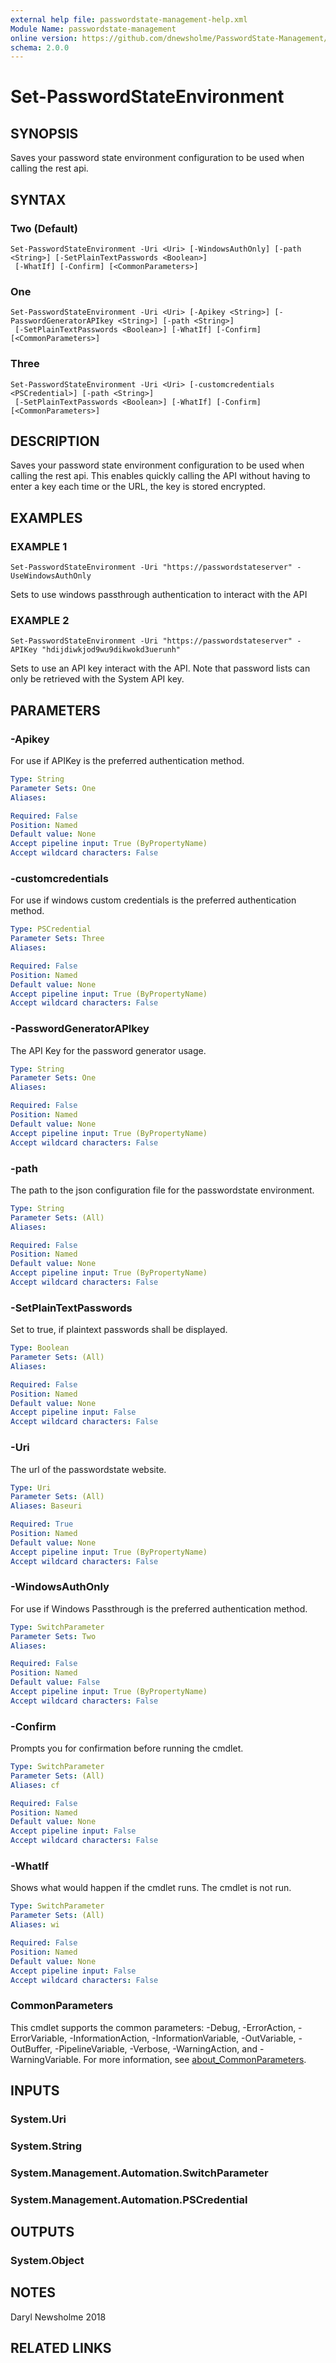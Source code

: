 ```yaml
---
external help file: passwordstate-management-help.xml
Module Name: passwordstate-management
online version: https://github.com/dnewsholme/PasswordState-Management/blob/master/docs/Set-PasswordStateEnvironment.md
schema: 2.0.0
---
```


# Set-PasswordStateEnvironment

## SYNOPSIS
Saves your password state environment configuration to be used when calling the rest api.

## SYNTAX

### Two (Default)
```
Set-PasswordStateEnvironment -Uri <Uri> [-WindowsAuthOnly] [-path <String>] [-SetPlainTextPasswords <Boolean>]
 [-WhatIf] [-Confirm] [<CommonParameters>]
```

### One
```
Set-PasswordStateEnvironment -Uri <Uri> [-Apikey <String>] [-PasswordGeneratorAPIkey <String>] [-path <String>]
 [-SetPlainTextPasswords <Boolean>] [-WhatIf] [-Confirm] [<CommonParameters>]
```

### Three
```
Set-PasswordStateEnvironment -Uri <Uri> [-customcredentials <PSCredential>] [-path <String>]
 [-SetPlainTextPasswords <Boolean>] [-WhatIf] [-Confirm] [<CommonParameters>]
```

## DESCRIPTION
Saves your password state environment configuration to be used when calling the rest api.
This enables quickly calling the API without having to enter a key each time or the URL, the key is stored encrypted.

## EXAMPLES

### EXAMPLE 1
```
Set-PasswordStateEnvironment -Uri "https://passwordstateserver" -UseWindowsAuthOnly
```

Sets to use windows passthrough authentication to interact with the API

### EXAMPLE 2
```
Set-PasswordStateEnvironment -Uri "https://passwordstateserver" -APIKey "hdijdiwkjod9wu9dikwokd3uerunh"
```

Sets to use an API key interact with the API.
Note that password lists can only be retrieved with the System API key.

## PARAMETERS

### -Apikey
For use if APIKey is the preferred authentication method.

```yaml
Type: String
Parameter Sets: One
Aliases:

Required: False
Position: Named
Default value: None
Accept pipeline input: True (ByPropertyName)
Accept wildcard characters: False
```

### -customcredentials
For use if windows custom credentials is the preferred authentication method.

```yaml
Type: PSCredential
Parameter Sets: Three
Aliases:

Required: False
Position: Named
Default value: None
Accept pipeline input: True (ByPropertyName)
Accept wildcard characters: False
```

### -PasswordGeneratorAPIkey
The API Key for the password generator usage.

```yaml
Type: String
Parameter Sets: One
Aliases:

Required: False
Position: Named
Default value: None
Accept pipeline input: True (ByPropertyName)
Accept wildcard characters: False
```

### -path
The path to the json configuration file for the passwordstate environment.

```yaml
Type: String
Parameter Sets: (All)
Aliases:

Required: False
Position: Named
Default value: None
Accept pipeline input: True (ByPropertyName)
Accept wildcard characters: False
```

### -SetPlainTextPasswords
Set to true, if plaintext passwords shall be displayed.

```yaml
Type: Boolean
Parameter Sets: (All)
Aliases:

Required: False
Position: Named
Default value: None
Accept pipeline input: False
Accept wildcard characters: False
```

### -Uri
The url of the passwordstate website.

```yaml
Type: Uri
Parameter Sets: (All)
Aliases: Baseuri

Required: True
Position: Named
Default value: None
Accept pipeline input: True (ByPropertyName)
Accept wildcard characters: False
```

### -WindowsAuthOnly
For use if Windows Passthrough is the preferred authentication method.

```yaml
Type: SwitchParameter
Parameter Sets: Two
Aliases:

Required: False
Position: Named
Default value: False
Accept pipeline input: True (ByPropertyName)
Accept wildcard characters: False
```

### -Confirm
Prompts you for confirmation before running the cmdlet.

```yaml
Type: SwitchParameter
Parameter Sets: (All)
Aliases: cf

Required: False
Position: Named
Default value: None
Accept pipeline input: False
Accept wildcard characters: False
```

### -WhatIf
Shows what would happen if the cmdlet runs.
The cmdlet is not run.

```yaml
Type: SwitchParameter
Parameter Sets: (All)
Aliases: wi

Required: False
Position: Named
Default value: None
Accept pipeline input: False
Accept wildcard characters: False
```

### CommonParameters
This cmdlet supports the common parameters: -Debug, -ErrorAction, -ErrorVariable, -InformationAction, -InformationVariable, -OutVariable, -OutBuffer, -PipelineVariable, -Verbose, -WarningAction, and -WarningVariable. For more information, see [about_CommonParameters](http://go.microsoft.com/fwlink/?LinkID=113216).

## INPUTS

### System.Uri

### System.String

### System.Management.Automation.SwitchParameter

### System.Management.Automation.PSCredential

## OUTPUTS

### System.Object
## NOTES
Daryl Newsholme 2018

## RELATED LINKS
